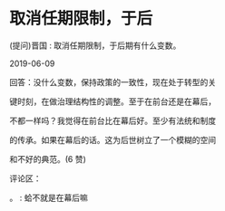 # 取消任期限制，于后

(提问)晋国 : 取消任期限制，于后期有什么变数。

2019-06-09

回答：没什么变数，保持政策的一致性，现在处于转型的关

键时刻，在做治理结构性的调整。至于在前台还是在幕后，

不都一样吗？我觉得在前台比在幕后好。至少有法统和制度

的传承。如果在幕后的话。这为后世树立了一个模糊的空间

和不好的典范。(6 赞)

评论区：

。 : 蛤不就是在幕后嘛